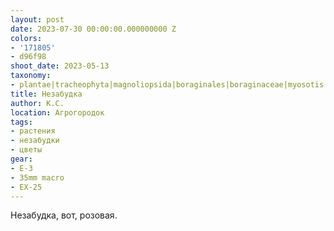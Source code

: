```yaml
---
layout: post
date: 2023-07-30 00:00:00.000000000 Z
colors:
- '171805'
- d96f98
shoot_date: 2023-05-13
taxonomy:
- plantae|tracheophyta|magnoliopsida|boraginales|boraginaceae|myosotis|myosotis arvensis
title: Незабудка
author: К.С.
location: Агрогородок
tags:
- растения
- незабудки
- цветы
gear:
- E-3
- 35mm macro
- EX-25
---
```

Незабудка, вот, розовая.

